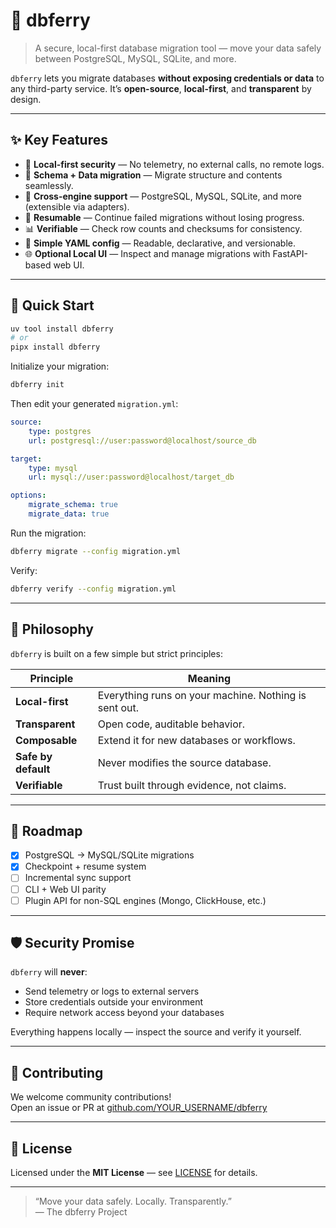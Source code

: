 # 🐬 dbferry

> A secure, local-first database migration tool — move your data safely between PostgreSQL, MySQL, SQLite, and more.

`dbferry` lets you migrate databases **without exposing credentials or data** to any third-party service. It’s **open-source**, **local-first**, and **transparent** by design.

---

## ✨ Key Features

-   🔐 **Local-first security** — No telemetry, no external calls, no remote logs.
-   🧱 **Schema + Data migration** — Migrate structure and contents seamlessly.
-   🧩 **Cross-engine support** — PostgreSQL, MySQL, SQLite, and more (extensible via adapters).
-   🧠 **Resumable** — Continue failed migrations without losing progress.
-   📊 **Verifiable** — Check row counts and checksums for consistency.
-   🧰 **Simple YAML config** — Readable, declarative, and versionable.
-   🌐 **Optional Local UI** — Inspect and manage migrations with FastAPI-based web UI.

---

## 🚀 Quick Start

```bash
uv tool install dbferry
# or
pipx install dbferry
```

Initialize your migration:

```bash
dbferry init
```

Then edit your generated `migration.yml`:

```yaml
source:
    type: postgres
    url: postgresql://user:password@localhost/source_db

target:
    type: mysql
    url: mysql://user:password@localhost/target_db

options:
    migrate_schema: true
    migrate_data: true
```

Run the migration:

```bash
dbferry migrate --config migration.yml
```

Verify:

```bash
dbferry verify --config migration.yml
```

---

## 🧭 Philosophy

`dbferry` is built on a few simple but strict principles:

| Principle           | Meaning                                               |
| ------------------- | ----------------------------------------------------- |
| **Local-first**     | Everything runs on your machine. Nothing is sent out. |
| **Transparent**     | Open code, auditable behavior.                        |
| **Composable**      | Extend it for new databases or workflows.             |
| **Safe by default** | Never modifies the source database.                   |
| **Verifiable**      | Trust built through evidence, not claims.             |

---

## 🧩 Roadmap

-   [x] PostgreSQL → MySQL/SQLite migrations
-   [x] Checkpoint + resume system
-   [ ] Incremental sync support
-   [ ] CLI + Web UI parity
-   [ ] Plugin API for non-SQL engines (Mongo, ClickHouse, etc.)

---

## 🛡️ Security Promise

`dbferry` will **never**:

-   Send telemetry or logs to external servers
-   Store credentials outside your environment
-   Require network access beyond your databases

Everything happens locally — inspect the source and verify it yourself.

---

## 🤝 Contributing

We welcome community contributions!  
Open an issue or PR at [github.com/YOUR_USERNAME/dbferry](https://github.com/YOUR_USERNAME/dbferry)

---

## 📜 License

Licensed under the **MIT License** — see [LICENSE](LICENSE) for details.

---

> “Move your data safely. Locally. Transparently.”  
> — The dbferry Project

